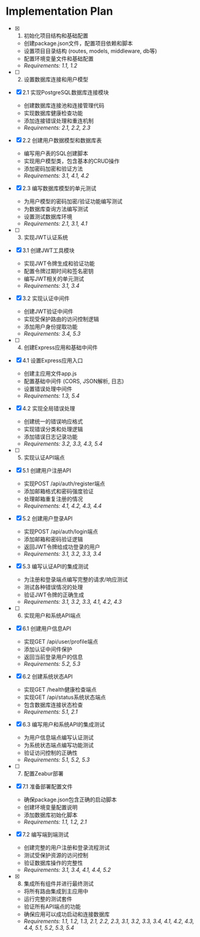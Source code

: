 # Implementation Plan

- [x] 1. 初始化项目结构和基础配置



  - 创建package.json文件，配置项目依赖和脚本
  - 设置项目目录结构 (routes, models, middleware, db等)
  - 配置环境变量文件和基础配置
  - _Requirements: 1.1, 1.2_

- [ ] 2. 设置数据库连接和用户模型
- [x] 2.1 实现PostgreSQL数据库连接模块



  - 创建数据库连接池和连接管理代码
  - 实现数据库健康检查功能
  - 添加连接错误处理和重连机制
  - _Requirements: 2.1, 2.2, 2.3_

- [x] 2.2 创建用户数据模型和数据库表



  - 编写用户表的SQL创建脚本
  - 实现用户模型类，包含基本的CRUD操作
  - 添加密码加密和验证方法
  - _Requirements: 3.1, 4.1, 4.2_

- [x] 2.3 编写数据库模型的单元测试



  - 为用户模型的密码加密/验证功能编写测试
  - 为数据库查询方法编写测试
  - 设置测试数据库环境
  - _Requirements: 2.1, 3.1, 4.1_

- [ ] 3. 实现JWT认证系统
- [x] 3.1 创建JWT工具模块



  - 实现JWT令牌生成和验证功能
  - 配置令牌过期时间和签名密钥
  - 编写JWT相关的单元测试
  - _Requirements: 3.1, 3.4_

- [x] 3.2 实现认证中间件



  - 创建JWT验证中间件
  - 实现受保护路由的访问控制逻辑
  - 添加用户身份提取功能
  - _Requirements: 3.4, 5.3_

- [ ] 4. 创建Express应用和基础中间件
- [x] 4.1 设置Express应用入口



  - 创建主应用文件app.js
  - 配置基础中间件 (CORS, JSON解析, 日志)
  - 设置错误处理中间件
  - _Requirements: 1.3, 5.4_

- [x] 4.2 实现全局错误处理



  - 创建统一的错误响应格式
  - 实现错误分类和处理逻辑
  - 添加错误日志记录功能
  - _Requirements: 3.2, 3.3, 4.3, 5.4_

- [ ] 5. 实现认证API端点
- [x] 5.1 创建用户注册API



  - 实现POST /api/auth/register端点
  - 添加邮箱格式和密码强度验证
  - 处理邮箱重复注册的情况
  - _Requirements: 4.1, 4.2, 4.3, 4.4_

- [x] 5.2 创建用户登录API



  - 实现POST /api/auth/login端点
  - 添加邮箱和密码验证逻辑
  - 返回JWT令牌给成功登录的用户
  - _Requirements: 3.1, 3.2, 3.3, 3.4_

- [x] 5.3 编写认证API的集成测试




  - 为注册和登录端点编写完整的请求/响应测试
  - 测试各种错误情况的处理
  - 验证JWT令牌的正确生成
  - _Requirements: 3.1, 3.2, 3.3, 4.1, 4.2, 4.3_

- [ ] 6. 实现用户和系统API端点
- [x] 6.1 创建用户信息API



  - 实现GET /api/user/profile端点
  - 添加认证中间件保护
  - 返回当前登录用户的信息
  - _Requirements: 5.2, 5.3_

- [x] 6.2 创建系统状态API



  - 实现GET /health健康检查端点
  - 实现GET /api/status系统状态端点
  - 包含数据库连接状态检查
  - _Requirements: 5.1, 2.1_

- [x] 6.3 编写用户和系统API的集成测试


  - 为用户信息端点编写认证测试
  - 为系统状态端点编写功能测试
  - 验证访问控制的正确性
  - _Requirements: 5.1, 5.2, 5.3_

- [ ] 7. 配置Zeabur部署
- [x] 7.1 准备部署配置文件



  - 确保package.json包含正确的启动脚本
  - 创建环境变量配置说明
  - 添加数据库初始化脚本
  - _Requirements: 1.1, 1.2, 2.1_

- [x] 7.2 编写端到端测试


  - 创建完整的用户注册和登录流程测试
  - 测试受保护资源的访问控制
  - 验证数据库操作的完整性
  - _Requirements: 3.1, 3.4, 4.1, 4.4, 5.2_

- [x] 8. 集成所有组件并进行最终测试



  - 将所有路由集成到主应用中
  - 运行完整的测试套件
  - 验证所有API端点的功能
  - 确保应用可以成功启动和连接数据库
  - _Requirements: 1.1, 1.2, 1.3, 2.1, 2.2, 2.3, 3.1, 3.2, 3.3, 3.4, 4.1, 4.2, 4.3, 4.4, 5.1, 5.2, 5.3, 5.4_